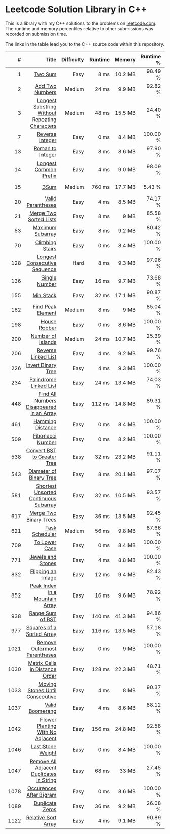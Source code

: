 # Leetcode Solution Library in C++

This is a library with my C++ solutions to the problems on [leetcode.com](https://leetcode.com). The runtime and memory
percentiles relative to other submissions was recorded on submission time.

The links in the table lead you to the C++ source code within this repository.


| #     | Title                                                   | Difficulty | Runtime | Memory  | Runtime % | Memory % | Submit Date |
| ----: | ------------------------------------------------------: | ---------: | ------: | ------: | --------: | -------: | ----------: |
| 1     | [Two Sum](src/twoSum.cpp)                               |       Easy | 8 ms    | 10.2 MB | 98.49 %   | 37.56 %  | 27.05.2019  |
| 2     | [Add Two Numbers](src/addTwoNumbers.cpp)                |     Medium | 24 ms   | 9.9 MB  | 92.82 %   | 96.52 %  | 30.05.2019  |
| 3     | [Longest Substring Without Repeating Characters](src/lengthOfLongestSubstring.cpp) |     Medium | 48 ms   | 15.5 MB  | 24.40 %   | 40.90 %  | 31.05.2019  |
| 7     | [Reverse Integer](src/reverse.cpp)                      |       Easy | 0 ms   | 8.4 MB   | 100.00 %  | 42.90 %  | 29.05.2019  |
| 13    | [Roman to Integer](src/romanToInt.cpp)                  |       Easy | 8 ms    | 8.6 MB  | 97.90 %   | 77.30 %  | 27.05.2019  |
| 14    | [Longest Common Prefix](src/longestCommonPrefix.cpp)    |       Easy | 4 ms    | 9.0 MB  | 98.09 %   | 48.33 %  | 29.05.2019  |
| 15    | [3Sum](src/threeSum.cpp)                                |     Medium | 760 ms  | 17.7 MB | 5.43 %    | 30.19 %  | 28.05.2019  |
| 20    | [Valid Parantheses](src/isValid.cpp)                    |       Easy | 4 ms    | 8.5 MB  | 74.17 %   | 29.45 %  | 27.06.2019  |
| 21    | [Merge Two Sorted Lists](src/mergeTwoLists.cpp)         |       Easy | 8 ms    |   9 MB  | 85.58 %   | 21.97 %  | 03.06.2019  |
| 53    | [Maximum Subarray](src/maxSubArray.cpp)                 |       Easy | 8 ms    | 9.2 MB  | 80.42 %   | 47.52 %  | 26.06.2019  |
| 70    | [Climbing Stairs](src/climbStairs.cpp)                  |       Easy | 0 ms    | 8.4 MB  | 100.00 %  | 48.46 %  | 31.05.2019  |
| 128   | [Longest Consecutive Sequence](src/longestConsecutive.cpp) |    Hard | 8 ms    |  9.3 MB | 97.96 %   | 93.86 %  | 14.06.2019  |
| 136   | [Single Number](src/singleNumber.cpp)                   |       Easy | 16 ms   |  9.7 MB | 73.68 %   | 76.31 %  | 17.07.2019  |
| 155   | [Min Stack](src/MinStack.cpp)                           |       Easy | 32 ms   | 17.1 MB | 90.87 %   | 21.90 %  | 30.05.2019  |
| 162   | [Find Peak Element](src/findPeakElement.cpp)            |     Medium |  8 ms   |    9 MB | 85.04 %   | 16.43 %  | 30.05.2019  |
| 198   | [House Robber](src/rob.cpp)                             |       Easy | 0 ms    |  8.6 MB | 100.00 %  | 68.93 %  | 15.06.2019  |
| 200   | [Number of Islands](src/numIslands.cpp)                 |     Medium | 24 ms   | 10.7 MB | 25.39 %   | 90.92 %  | 31.05.2019  |
| 206   | [Reverse Linked List](src/reverseList.cpp)              |       Easy | 4 ms    | 9.2 MB  | 99.76 %   | 38.01 %  | 30.05.2019  |
| 226   | [Invert Binary Tree](src/invertTree.cpp)                |       Easy | 4 ms    | 9.3 MB  | 100.00 %  | 63.17 %  | 20.06.2019  |
| 234   | [Palindrome Linked List](src/isPalindrome.cpp)          |       Easy | 24 ms   | 13.4 MB |  74.03 %  | 27.91 %  | 22.06.2019  |
| 448   | [Find All Numbers Disappeared in an Array](src/findDisappearedNumbers.cpp) | Easy | 112 ms | 14.8 MB | 89.31 % | 82.58 % | 20.06.2019 |
| 461   | [Hamming Distance](src/hammingDistance.cpp)             |       Easy | 0 ms    | 8.4 MB  | 100.00 %  | 52.26 %  | 30.05.2019  |
| 509   | [Fibonacci Number](src/fib.cpp)                         |       Easy | 0 ms    | 8.2 MB  | 100.00 %  | 58.86 %  | 16.06.2019  |
| 538   | [Convert BST to Greater Tree](src/convertBST.cpp)       |       Easy | 32 ms   | 23.2 MB | 91.11 %   | 99.60 %  | 28.06.2019  |
| 543   | [Diameter of Binary Tree](src/diameterOfBinaryTree.cpp) |       Easy | 8 ms    | 20.1 MB | 97.07 %   | 45.20 %  | 14.06.2019  |
| 581   | [Shortest Unsorted Continuous Subarray](src/findUnsortedSubarray.cpp) | Easy | 32 ms | 10.5 MB | 93.57 % | 63.43 % | 15.07.2019  |
| 617   | [Merge Two Binary Trees](src/mergeTrees.cpp)            |       Easy | 36 ms   | 13.5 MB | 92.45 %   | 85.42 %  | 25.06.2019  |
| 621   | [Task Scheduler](src/leastInterval.cpp)                 |     Medium | 56 ms   | 9.8 MB  | 87.66 %   | 58.73 %  | 14.06.2019  |
| 709   | [To Lower Case](src/toLowerCase.cpp)                    |       Easy |  0 ms   | 8.4 MB  | 100.00 %  | 39.12 %  | 08.06.2019  |
| 771   | [Jewels and Stones](src/numJewelsInStones.cpp)          |       Easy |  4 ms   | 8.8 MB  | 100.00 %  | 22.78 %  | 08.06.2019  |
| 832   | [Flipping an Image](src/flipAndInvertImage.cpp)         |       Easy | 12 ms   | 9.4 MB  | 82.43 %   | 28.42 %  | 06.06.2019  |
| 852   | [Peak Index in a Mountain Array](src/peakIndexInMountainArray.cpp) | Easy | 16 ms | 9.6 MB | 78.92 % |  8.53 %  | 04.06.2019  |
| 938   | [Range Sum of BST](src/rangeSumBST.cpp)                 |       Easy | 140 ms  | 41.3 MB | 94.86 %   | 55.54 %  | 31.05.2019  |
| 977   | [Squares of a Sorted Array](src/sortedSquares.cpp)      |       Easy | 116 ms  | 13.5 MB | 57.18 %   | 74.04 %  | 31.05.2019  |
| 1021  | [Remove Outermost Parentheses](src/removeOuterParentheses.cpp) | Easy | 0 ms   | 9 MB    | 100.00 %  |  42.95 % | 27.06.2019  |
| 1030  | [Matrix Cells in Distance Order](src/allCellsDistOrder.cpp) |   Easy | 128 ms  | 22.3 MB | 48.71 %   |  49.75 % | 07.06.2019  |
| 1033  | [Moving Stones Until Consecutive](src/numMovesStones.cpp) |     Easy | 4 ms    | 8 MB    | 90.37 %   | 100.00 % | 20.06.2019  |
| 1037  | [Valid Boomerang](src/isBoomerang.cpp)                  |       Easy | 4 ms    | 8.6 MB  | 88.12 %   | 100.00 % | 31.05.2019  |
| 1042  | [Flower Planting With No Adjacent](src/gardenNoAdj.cpp) |       Easy | 156 ms  | 24.8 MB | 92.58 %   | 100.00 % | 05.06.2019  |
| 1046  | [Last Stone Weight](src/lastStoneWeight.cpp)            |       Easy | 0 ms    | 8.4 MB  | 100.00 %  | 100.00 % | 31.05.2019  |
| 1047  | [Remove All Adjacent Duplicates In String](src/removeDuplicates.cpp) | Easy | 68 ms | 33 MB | 27.45 % | 100.00 % | 08.06.2019  |
| 1078  | [Occurences After Bigram](src/findOcurrences.cpp)       |       Easy | 0 ms    | 8.6 MB  | 100.00 %  | 100.00 % | 27.06.2019  |
| 1089  | [Duplicate Zeros](src/duplicateZeros.cpp)               |       Easy | 36 ms   | 9.2 MB  | 26.08 %   | 100.00 % | 26.06.2019  |
| 1122  | [Relative Sort Array](src/relativeSortArray.cpp)        |       Easy |  4 ms   | 9.1 MB  | 90.89 %   | 100.00 % | 19.07.2019  |
